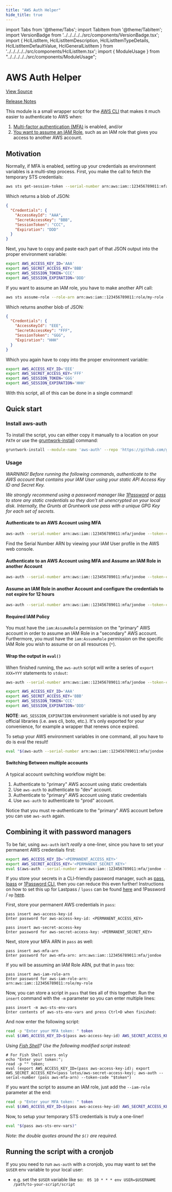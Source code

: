 ```yaml
---
title: "AWS Auth Helper"
hide_title: true
---
```


import Tabs from '@theme/Tabs';
import TabItem from '@theme/TabItem';
import VersionBadge from '../../../../../src/components/VersionBadge.tsx';
import { HclListItem, HclListItemDescription, HclListItemTypeDetails, HclListItemDefaultValue, HclGeneralListItem } from '../../../../../src/components/HclListItem.tsx';
import { ModuleUsage } from "../../../../../src/components/ModuleUsage";

<VersionBadge repoTitle="Security Modules" version="0.68.3" lastModifiedVersion="0.65.9"/>

# AWS Auth Helper

<a href="https://github.com/gruntwork-io/terraform-aws-security/tree/go-mod-cleanup/modules/aws-auth" className="link-button" title="View the source code for this module in GitHub.">View Source</a>

<a href="https://github.com/gruntwork-io/terraform-aws-security/releases/tag/v0.65.9" className="link-button" title="Release notes for only versions which impacted this module.">Release Notes</a>

This module is a small wrapper script for the [AWS CLI](https://aws.amazon.com/cli/) that makes it much easier to
authenticate to AWS when:

1.  [Multi-factor authentication (MFA)](https://aws.amazon.com/premiumsupport/knowledge-center/authenticate-mfa-cli/) is
    enabled, and/or
2.  [You want to assume an IAM Role](http://docs.aws.amazon.com/cli/latest/reference/sts/assume-role.html), such as an
    IAM role that gives you access to another AWS account.

## Motivation

Normally, if MFA is enabled, setting up your credentials as environment variables is a multi-step process. First, you
make the call to fetch the temporary STS credentials:

```bash
aws sts get-session-token --serial-number arn:aws:iam::123456789011:mfa/jondoe --token-code 123456
```

Which returns a blob of JSON:

```json
{
  "Credentials": {
    "AccessKeyId": "AAA",
    "SecretAccessKey": "BBB",
    "SessionToken": "CCC",
    "Expiration": "DDD"
  }
}
```

Next, you have to copy and paste each part of that JSON output into the proper environment variable:

```bash
export AWS_ACCESS_KEY_ID='AAA'
export AWS_SECRET_ACCESS_KEY='BBB'
export AWS_SESSION_TOKEN='CCC'
export AWS_SESSION_EXPIRATION='DDD'
```

If you want to assume an IAM role, you have to make another API call:

```bash
aws sts assume-role --role-arn arn:aws:iam::123456789011:role/my-role --role-session-name my-name 
```

Which returns another blob of JSON:

```json
{
  "Credentials": {
    "AccessKeyId": "EEE",
    "SecretAccessKey": "FFF",
    "SessionToken": "GGG",
    "Expiration": "HHH"
  }
}
```

Which you again have to copy into the proper environment variable:

```bash
export AWS_ACCESS_KEY_ID='EEE'
export AWS_SECRET_ACCESS_KEY='FFF'
export AWS_SESSION_TOKEN='GGG'
export AWS_SESSION_EXPIRATION='HHH'
```

With this script, all of this can be done in a single command!

## Quick start

### Install aws-auth

To install the script, you can either copy it manually to a location on your `PATH` or use the
[gruntwork-install](https://github.com/gruntwork-io/gruntwork-installer) command:

```bash
gruntwork-install --module-name 'aws-auth' --repo 'https://github.com/gruntwork-io/terraform-aws-security' --tag 'v0.6.5'
```

### Usage

*WARNING! Before running the following commands, authenticate to the AWS account that contains your IAM User using your
static API Access Key ID and Secret Key.*

*We strongly recommend using a password manager like [1Password](https://1password.com/) or [pass](https://www.passwordstore.org/) to store any static credentials so they don't sit unencrypted on your local disk.
Internally, the Grunts at Gruntwork use pass with a unique GPG Key for each set of secrets.*

#### Authenticate to an AWS Account using MFA

```bash
aws-auth --serial-number arn:aws:iam::123456789011:mfa/jondoe --token-code 123456
```

Find the Serial Number ARN by viewing your IAM User profile in the AWS web console.

#### Authenticate to an AWS Account using MFA and Assume an IAM Role in another Account

```bash
aws-auth --serial-number arn:aws:iam::123456789011:mfa/jondoe --token-code 123456 --role-arn arn:aws:iam::123456789011:role/my-role
```

#### Assume an IAM Role in another Account and configure the credentials to not expire for 12 hours

```bash
aws-auth --serial-number arn:aws:iam::123456789011:mfa/jondoe --token-code 123456 --role-arn arn:aws:iam::123456789011:role/my-role --role-duration-seconds 43200
```

#### Required IAM Policy

You must have the `iam:AssumeRole` permission on the "primary" AWS account in order to assume an IAM Role in a "secondary"
AWS account. Furthermore, you must have the `iam:AssumeRole` permission on the specific IAM Role you wish to assume or
on all resources (`*`).

#### Wrap the output in `eval()`

When finished running, the `aws-auth` script will write a series of `export XXX=YYY` statements to `stdout`:

```bash
aws-auth --serial-number arn:aws:iam::123456789011:mfa/jondoe --token-code 123456

export AWS_ACCESS_KEY_ID='AAA'
export AWS_SECRET_ACCESS_KEY='BBB'
export AWS_SESSION_TOKEN='CCC'
export AWS_SESSION_EXPIRATION='DDD'
```

**NOTE**: `AWS_SESSION_EXPIRATION` environment variable is not used by any official libraries (i.e. aws cli, boto, etc.). It's only exported for your convenience, for example a wrapper that renews once expired.

To setup your AWS environment variables in one command, all you have to do is eval the result!

```bash
eval "$(aws-auth --serial-number arn:aws:iam::123456789011:mfa/jondoe --token-code 123456)"
```

#### Switching Between multiple accounts

A typical account switching workflow might be:

1.  Authenticate to "primary" AWS account using static credentials
2.  Use `aws-auth` to authenticate to "dev" account.
3.  Authenticate to "primary" AWS account using static credentials
4.  Use `aws-auth` to authenticate to "prod" account.

Notice that you must re-authenticate to the "primary" AWS account before you can use `aws-auth` again.

## Combining it with password managers

To be fair, using `aws-auth` isn't *really* a one-liner, since you have to set your permanent AWS credentials first:

```bash
export AWS_ACCESS_KEY_ID='<PERMANENT_ACCESS_KEY>'
export AWS_SECRET_ACCESS_KEY='<PERMANENT_SECRET_KEY>'
eval $(aws-auth --serial-number arn:aws:iam::123456789011:mfa/jondoe --token-code 123456)
```

If you store your secrets in a CLI-friendly password manager, such as [pass](https://www.passwordstore.org/),
[lpass](https://github.com/lastpass/lastpass-cli) or
[1Password CLI](https://support.1password.com/command-line-getting-started/), then you can reduce this even further! Instructions on how to set this up for Lastpass / `lpass` can be found [here](https://github.com/gruntwork-io/terraform-aws-security/tree/go-mod-cleanup/modules/aws-auth/AWS-AUTH-LASTPASS.md) and 1Password / `op` [here](https://github.com/gruntwork-io/terraform-aws-security/tree/go-mod-cleanup/modules/aws-auth/AWS-AUTH-1PASSWORD.md).

First, store your permanent AWS credentials in `pass`:

```
pass insert aws-access-key-id
Enter password for aws-access-key-id: <PERMANENT_ACCESS_KEY>

pass insert aws-secret-access-key
Enter password for aws-secret-access-key: <PERMANENT_SECRET_KEY>
```

Next, store your MFA ARN in `pass` as well:

```
pass insert aws-mfa-arn
Enter password for aws-mfa-arn: arn:aws:iam::123456789011:mfa/jondoe
```

If you will be assuming an IAM Role ARN, put that in `pass` too:

```
pass insert aws-iam-role-arn
Enter password for aws-iam-role-arn: arn:aws:iam::123456789011:role/my-role
```

Now, you can store a script in `pass` that ties all of this together. Run the `insert` command with the `-m` parameter
so you can enter multiple lines:

```
pass insert -m aws-sts-env-vars
Enter contents of aws-sts-env-vars and press Ctrl+D when finished:
```

And now enter the following script:

```bash
read -p "Enter your MFA token: " token
eval $(AWS_ACCESS_KEY_ID=$(pass aws-access-key-id) AWS_SECRET_ACCESS_KEY=$(pass aws-secret-access-key) aws-auth --serial-number $(pass aws-mfa-arn) --token-code "$token")
```

*Using [Fish Shell](https://fishshell.com/)? Use the following modified script instead:*

```fish
# For Fish Shell users only
echo "Enter your token:";
read -p "" token;
eval (export AWS_ACCESS_KEY_ID=(pass aws-access-key-id); export AWS_SECRET_ACCESS_KEY=(pass lotus/aws-secret-access-key); aws-auth --serial-number (pass aws-mfa-arn) --token-code "$token")
```

If you want the script to assume an IAM role, just add the `--iam-role` parameter at the end:

```bash
read -p "Enter your MFA token: " token
eval $(AWS_ACCESS_KEY_ID=$(pass aws-access-key-id) AWS_SECRET_ACCESS_KEY=$(pass aws-secret-access-key) aws-auth --serial-number $(pass aws-mfa-arn) --token-code "$token" --role-arn $(pass aws-iam-role-arn))
```

Now, to setup your temporary STS credentials is *truly* a one-liner!

```bash
eval "$(pass aws-sts-env-vars)"
```

*Note: the double quotes around the `$()` are required.*

## Running the script with a cronjob

If you you need to run `aws-auth` with a cronjob, you may want to set the `$USER` env variable to your local user:

*   e.g. set the `$USER` variable like so: `  05 10 * * * env USER=$USERNAME /path/to-your-script/script `


<!-- ##DOCS-SOURCER-START
{
  "originalSources": [
    "https://github.com/gruntwork-io/terraform-aws-security/tree/go-mod-cleanup/modules/aws-auth/readme.md",
    "https://github.com/gruntwork-io/terraform-aws-security/tree/go-mod-cleanup/modules/aws-auth/variables.tf",
    "https://github.com/gruntwork-io/terraform-aws-security/tree/go-mod-cleanup/modules/aws-auth/outputs.tf"
  ],
  "sourcePlugin": "module-catalog-api",
  "hash": "76f8a375962070923b8b0fa47135dd96"
}
##DOCS-SOURCER-END -->
